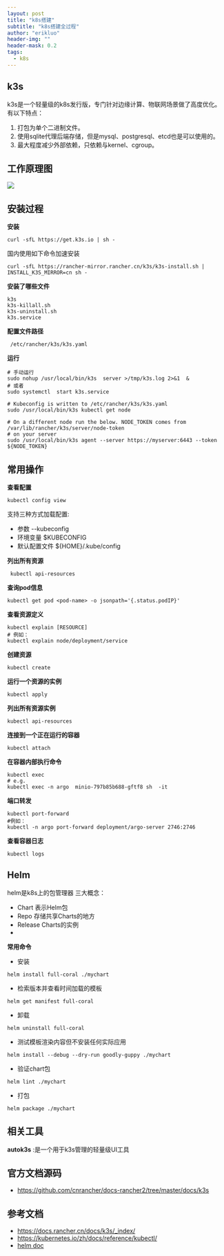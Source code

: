 ```yaml
---
layout: post
title: "k8s搭建"
subtitle: "k8s搭建全过程"
author: "erikluo"
header-img: ""
header-mask: 0.2
tags:
  - k8s
---
```


## k3s
k3s是一个轻量级的k8s发行版，专门针对边缘计算、物联网场景做了高度优化。有以下特点：
1. 打包为单个二进制文件。
2. 使用sqlite代理后端存储，但是mysql、postgresql、etcd也是可以使用的。
3. 最大程度减少外部依赖，只依赖与kernel、cgroup。

## 工作原理图
![](https://www.rancher.cn/k3s/images/how-it-works-k3s.svg)

## 安装过程

**安装**
```
curl -sfL https://get.k3s.io | sh -
```
国内使用如下命令加速安装
```
curl -sfL https://rancher-mirror.rancher.cn/k3s/k3s-install.sh | INSTALL_K3S_MIRROR=cn sh -
```

**安装了哪些文件**
```
k3s
k3s-killall.sh 
k3s-uninstall.sh
k3s.service

```
**配置文件路径**
```
 /etc/rancher/k3s/k3s.yaml  
```

**运行**

```
# 手动运行
sudo nohup /usr/local/bin/k3s  server >/tmp/k3s.log 2>&1  &
# 或者
sudo systemctl  start k3s.service

# Kubeconfig is written to /etc/rancher/k3s/k3s.yaml
sudo /usr/local/bin/k3s kubectl get node

# On a different node run the below. NODE_TOKEN comes from /var/lib/rancher/k3s/server/node-token
# on your server
sudo /usr/local/bin/k3s agent --server https://myserver:6443 --token ${NODE_TOKEN}
```
## 常用操作
**查看配置**
```
kubectl config view
```
支持三种方式加载配置:   
- 参数 --kubeconfig
- 环境变量 $KUBECONFIG
- 默认配置文件 ${HOME}/.kube/config

**列出所有资源**
```
 kubectl api-resources
 ```
 
**查询pod信息**
```
kubectl get pod <pod-name> -o jsonpath='{.status.podIP}'
```

**查看资源定义**
```
kubectl explain [RESOURCE] 
# 例如：
kubectl explain node/deployment/service
```

**创建资源**
```
kubectl create
```

**运行一个资源的实例**
```
kubectl apply
```

**列出所有资源实例**
```
kubectl api-resources
```

**连接到一个正在运行的容器**
```
kubectl attach
```

**在容器内部执行命令**
```
kubectl exec
# e.g.
kubectl exec -n argo  minio-797b85b688-gftf8 sh  -it
```

**端口转发**
```
kubectl port-forward
#例如：
kubectl -n argo port-forward deployment/argo-server 2746:2746
```

**查看容器日志**
```
kubectl logs
```

## Helm
helm是k8s上的包管理器
三大概念：
- Chart 表示Helm包
- Repo 存储共享Charts的地方
- Release Charts的实例
- 
**常用命令**

- 安装
```
helm install full-coral ./mychart
```

- 检索版本并查看时间加载的模板
```
helm get manifest full-coral
```

- 卸载
```
helm uninstall full-coral
```

- 测试模板渲染内容但不安装任何实际应用
```
helm install --debug --dry-run goodly-guppy ./mychart
```

- 验证chart包
```
helm lint ./mychart
```

- 打包
```
helm package ./mychart
```


## 相关工具
**autok3s** :是一个用于k3s管理的轻量级UI工具

## 官方文档源码
- <https://github.com/cnrancher/docs-rancher2/tree/master/docs/k3s>

## 参考文档
- <https://docs.rancher.cn/docs/k3s/_index/> 
- <https://kubernetes.io/zh/docs/reference/kubectl/> 
- [helm doc](https://helm.sh/zh/docs/)

